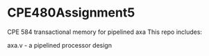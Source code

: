 # CPE480Assignment5
CPE 584 transactional memory for pipelined axa
This repo includes:

axa.v - a pipelined processor design
